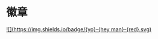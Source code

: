 # 徽章

[![](https://img.shields.io/badge/{yo}-{hey man}-{red}.svg)](https://edu.cnblogs.com/campus/fzu/SE_FZU_1917_K/?page=3)
